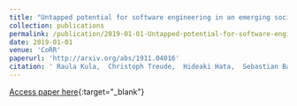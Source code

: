 ```yaml
---
title: "Untapped potential for software engineering in an emerging society: The case of Papua New Guinea"
collection: publications
permalink: /publication/2019-01-01-Untapped-potential-for-software-engineering-in-an-emerging-society-The-case-of-Papua-New-Guinea
date: 2019-01-01
venue: 'CoRR'
paperurl: 'http://arxiv.org/abs/1911.04016'
citation: ' Raula Kula,  Christoph Treude,  Hideaki Hata,  Sebastian Baltes,  Igor Steinmacher,  Marco Gerosa,  Winifred Amini, &quot;Untapped potential for software engineering in an emerging society: The case of Papua New Guinea.&quot; CoRR, 2019.'
---
```

[Access paper here](http://arxiv.org/abs/1911.04016){:target="_blank"}
